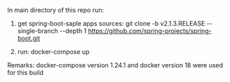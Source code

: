 In main directory of this repo run:
1) get spring-boot-saple apps sources:
git clone -b v2.1.3.RELEASE --single-branch --depth 1 https://github.com/spring-projects/spring-boot.git

2) run:
docker-compose up 

Remarks:
docker-compose version 1.24.1 and docker  version 18 were used for this build
